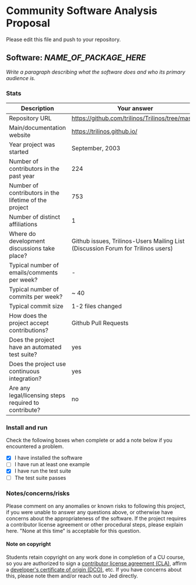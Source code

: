 # Community Software Analysis Proposal
Please edit this file and push to your repository.

## Software: *NAME_OF_PACKAGE_HERE*

*Write a paragraph describing what the software does and who its
primary audience is.*

### Stats

| Description | Your answer |
|---------|-----------|
| Repository URL | https://github.com/trilinos/Trilinos/tree/master   |
| Main/documentation website |  https://trilinos.github.io/  |
| Year project was started |  September, 2003 |
| Number of contributors in the past year | 224 |
| Number of contributors in the lifetime of the project | 753 |
| Number of distinct affiliations | 1 |
| Where do development discussions take place? | Github issues, Trilinos-Users Mailing List (Discussion Forum for Trilinos users)  |
| Typical number of emails/comments per week? | -  |
| Typical number of commits per week? | ~ 40 |
| Typical commit size | 1-2 files changed |
| How does the project accept contributions? | Github Pull Requests   |
| Does the project have an automated test suite? | yes |
| Does the project use continuous integration? | yes |
| Are any legal/licensing steps required to contribute? | no |

### Install and run

Check the following boxes when complete or add a note below if you
encountered a problem.

- [x] I have installed the software
- [ ] I have run at least one example
- [x] I have run the test suite
- [ ] The test suite passes

### Notes/concerns/risks

Please comment on any anomalies or known risks to following this
project, if you were unable to answer any questions above, or
otherwise have concerns about the appropriateness of the software.  If
the project requires a contributor license agreement or other
procedural steps, please explain here.  "None at this time" is
acceptable for this question.

#### Note on copyright
Students retain copyright on any work done in completion of a CU
course, so you are authorized to sign a [contributor license
agreement (CLA)](https://en.wikipedia.org/wiki/Contributor_License_Agreement),
affirm a [developer's certificate of
origin (DCO)](https://en.wikipedia.org/wiki/Developer_Certificate_of_Origin),
etc.  If you have concerns about this, please note them and/or reach
out to Jed directly.
